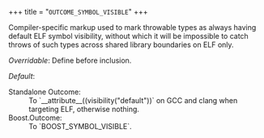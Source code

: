 +++
title = "`OUTCOME_SYMBOL_VISIBLE`"
+++

Compiler-specific markup used to mark throwable types as always having default ELF symbol visibility, without which it will be impossible to catch throws of such types across shared library boundaries on ELF only.

*Overridable*: Define before inclusion.

*Default*:<dl>
<dt>Standalone Outcome:</dt>
<dd>To `__attribute__((visibility("default"))` on GCC and clang when targeting ELF, otherwise nothing.</dd>
<dt>Boost.Outcome:</dt>
<dd>To `BOOST_SYMBOL_VISIBLE`.</dd>
</dl>
